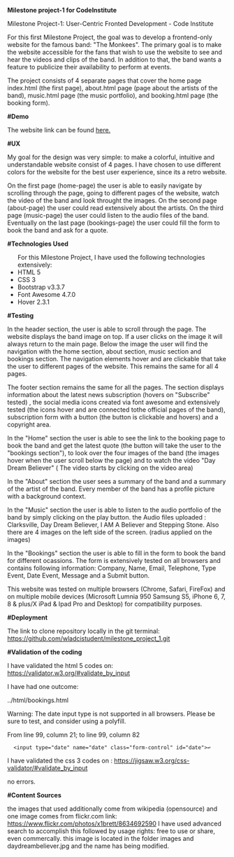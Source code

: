 <strong>Milestone project-1 for CodeInstitute</strong>

Milestone Project-1: User-Centric Fronted Development - Code Institute

For this first Milestone Project, the goal was to develop a frontend-only website for the famous band: "The Monkees". 
The primary goal is to make the website accessible for the fans that wish to use the website to see
and hear the videos and clips of the band. In addition to that, 
the band wants a feature to publicize their availability to perform at events.
 
The project consists of 4 separate pages that cover the home page index.html (the first page), about.html page (page about the artists of the band),
music.html page (the music portfolio), and booking.html page (the booking form).

<strong>#Demo</strong>

The website link can be found <a href="https://milestone-project-wlad88.c9users.io/assets/html/index.html">here.</a>

<strong>#UX</strong>

My goal for the design was very simple: to make a colorful, intuitive and understandable website consist of 4 pages. I have chosen to use different colors for the website for the best user experience, since its a retro website.

On the first page (home-page) the user is able to easily navigate by scrolling through the page, going to different pages of the website,  watch the video of the band and look throught the images. On the second page (about-page) the user could read extensively about the artists. On the third page (music-page) the user could listen to the audio files of the band. Eventually on the last page (bookings-page) the user could fill the form to book the band and ask for a quote.

<strong>#Technologies Used</strong>

<ul>For this Milestone Project, I have used the following technologies extensively:
<li>HTML 5</li>
<li>CSS 3</li>
<li>Bootstrap v3.3.7</li>
<li>Font Awesome 4.7.0</li>
<li>Hover 2.3.1</li>
</ul>

<strong>#Testing</strong>

In the header section, the user is able to scroll through the page. The website displays the band image on top. If a user clicks on the image it will always return to the main page. Below the image the user will find the navigation with the home section, about section, music section and bookings section. The navigation elements hover and are clickable that take the user to different pages of the website. This remains the same for all 4 pages.

The footer section remains the same for all the pages. The section displays information about the latest news subscription (hovers on "Subscribe" tested) , the social media icons created via font awesome and extensively tested (the icons hover and are connected tothe official pages of the band), subscription form with a button (the button is clickable and hovers) and a copyright area.

In the "Home" section the user is able to see the link to the booking page to book the band and get the latest quote (the button will take the user to the "bookings section"), to look over the four images of the band (the images hover when the user scroll below the page) and to watch the video "Day Dream Believer" ( The video starts by clicking on the video area)

In the "About" section the user sees a summary of the band and  a summary of the artist of the band. Every member of the band has a profile picture with a background context.

In the "Music" section the user is able to listen to the audio portfolio of the band by simply clicking on the play button.
the Audio files uploaded : Clarksville, Day Dream Believer, I AM A Believer and Stepping Stone. Also there are 4 images on the left side of the screen. (radius applied on the images)

In the "Bookings" section the user is able to fill in the form to book the band for different ocassions.
The form is extensively tested on all browsers and contains following information:
Company, Name, Email, Telephone, Type Event, Date Event, Message and a Submit button.

This  website was tested on multiple browsers (Chrome, Safari, FireFox) and on multiple mobile devices (Microsoft Lumnia 950 Samsung S5, iPhone 6, 7, 8 & plus/X iPad & Ipad Pro and Desktop) for compatibility purposes.

<strong>#Deployment</strong>

The link to clone repository locally in the git terminal: https://github.com/wladcistudent/milestone_project_1.git

<strong>#Validation of the coding</strong>

I have validated the html 5 codes on: https://validator.w3.org/#validate_by_input

I have had one outcome: 

../html/bookings.html

Warning: The date input type is not supported in all browsers. Please be sure to test, and consider using a polyfill.

From line 99, column 21; to line 99, column 82

      <input type="date" name="date" class="form-control" id="date">↩ 

I have validated the css 3 codes on : https://jigsaw.w3.org/css-validator/#validate_by_input

no errors.

<strong>#Content Sources</strong>

the images that used additionally come from wikipedia (opensource) and one image comes from flickr.com
link: https://www.flickr.com/photos/x1brett/8634692590
I have used advanced search to accomplish this followed by usage rights: free to use or share, even commercally.
this image is located in the folder images and daydreambeliever.jpg and the name has being modified.

